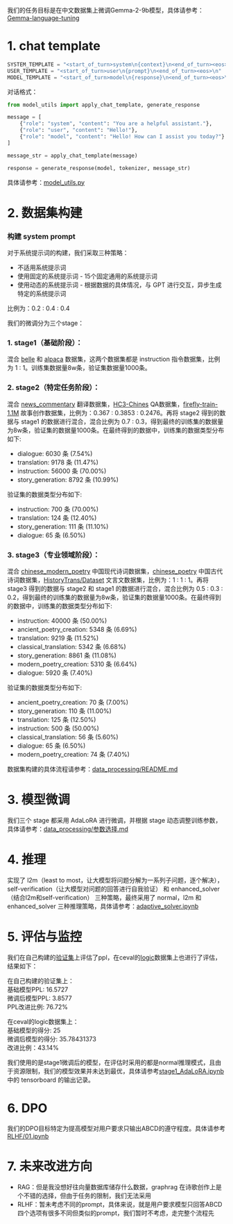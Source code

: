 我们的任务目标是在中文数据集上微调Gemma-2-9b模型，具体请参考：[Gemma-language-tuning](https://www.kaggle.com/competitions/gemma-language-tuning)

# 1. chat template

``` python
SYSTEM_TEMPLATE = "<start_of_turn>system\n{context}\n<end_of_turn><eos>\n"
USER_TEMPLATE = "<start_of_turn>user\n{prompt}\n<end_of_turn><eos>\n"
MODEL_TEMPLATE = "<start_of_turn>model\n{response}\n<end_of_turn><eos>\n"
```

对话格式：

``` python
from model_utils import apply_chat_template, generate_response

message = [
    {"role": "system", "content": "You are a helpful assistant."},
    {"role": "user", "content": "Hello!"},
    {"role": "model", "content": "Hello! How can I assist you today?"}
]

message_str = apply_chat_template(message)

response = generate_response(model, tokenizer, message_str)
```

具体请参考：[model_utils.py](https://github.com/Cui-Peng-624/GemmaLM-Chinese/tree/main/src/core/utils/model_utils.py)

# 2. 数据集构建

### 构建 system prompt          
 
对于系统提示词的构建，我们采取三种策略：     
- 不适用系统提示词      
- 使用固定的系统提示词 - 15个固定通用的系统提示词       
- 使用动态的系统提示词 - 根据数据的具体情况，与 GPT 进行交互，异步生成特定的系统提示词       

比例为：0.2 : 0.4 : 0.4            

我们的微调分为三个stage：

### 1. stage1（基础阶段）：
混合 [belle](https://huggingface.co/datasets/BelleGroup/train_1M_CN) 和 [alpaca](https://huggingface.co/datasets/silk-road/alpaca-data-gpt4-chinese) 数据集，这两个数据集都是 instruction 指令数据集，比例为 1 : 1。训练集数据量8w条，验证集数据量1000条。

### 2. stage2（特定任务阶段）：
混合 [news_commentary](https://huggingface.co/datasets/Helsinki-NLP/news_commentary) 翻译数据集，[HC3-Chines](https://huggingface.co/datasets/Hello-SimpleAI/HC3-Chinese) QA数据集，[firefly-train-1.1M](https://huggingface.co/datasets/YeungNLP/firefly-train-1.1M) 故事创作数据集，比例为：0.367 : 0.3853 : 0.2476。再将 stage2 得到的数据与 stage1 的数据进行混合，混合比例为 0.7 : 0.3，得到最终的训练集的数据量为8w条，验证集的数据量1000条。在最终得到的数据中，训练集的数据类型分布如下:
- dialogue: 6030 条 (7.54%)
- translation: 9178 条 (11.47%)
- instruction: 56000 条 (70.00%)
- story_generation: 8792 条 (10.99%)

验证集的数据类型分布如下:
- instruction: 700 条 (70.00%)
- translation: 124 条 (12.40%)
- story_generation: 111 条 (11.10%)
- dialogue: 65 条 (6.50%)

### 3. stage3（专业领域阶段）：
混合 [chinese_modern_poetry](https://huggingface.co/datasets/Iess/chinese_modern_poetry) 中国现代诗词数据集，[chinese_poetry](https://huggingface.co/datasets/ddnoodle/chinese_poetry) 中国古代诗词数据集，[HistoryTrans/Dataset](https://huggingface.co/datasets/HistoryTrans/Dataset) 文言文数据集，比例为：1 : 1 : 1。再将 stage3 得到的数据与 stage2 和 stage1 的数据进行混合，混合比例为 0.5 : 0.3 : 0.2，得到最终的训练集的数据量为8w条，验证集的数据量1000条。在最终得到的数据中，训练集的数据类型分布如下:
- instruction: 40000 条 (50.00%)
- ancient_poetry_creation: 5348 条 (6.69%)
- translation: 9219 条 (11.52%)
- classical_translation: 5342 条 (6.68%)
- story_generation: 8861 条 (11.08%)
- modern_poetry_creation: 5310 条 (6.64%)
- dialogue: 5920 条 (7.40%)

验证集的数据类型分布如下:
- ancient_poetry_creation: 70 条 (7.00%)
- story_generation: 110 条 (11.00%)
- translation: 125 条 (12.50%)
- instruction: 500 条 (50.00%)
- classical_translation: 56 条 (5.60%)
- dialogue: 65 条 (6.50%)
- modern_poetry_creation: 74 条 (7.40%)

数据集构建的具体流程请参考：[data_processing/README.md](https://github.com/Cui-Peng-624/GemmaLM-Chinese/blob/main/src/data_processing/README.md)

# 3. 模型微调

我们三个 stage 都采用 AdaLoRA 进行微调，并根据 stage 动态调整训练参数，具体请参考：[data_processing/参数选择.md](https://github.com/Cui-Peng-624/GemmaLM-Chinese/blob/main/src/data_processing/%E5%8F%82%E6%95%B0%E9%80%89%E6%8B%A9.md)

# 4. 推理

实现了 l2m（least to most，让大模型将问题分解为一系列子问题，逐个解决），self-verification（让大模型对问题的回答进行自我验证） 和 enhanced_solver（结合l2m和self-verification） 三种策略，最终采用了 normal，l2m 和 enhanced_solver 三种推理策略，具体请参考：[adaptive_solver.ipynb](https://github.com/Cui-Peng-624/GemmaLM-Chinese/blob/main/src/core/solvers/adaptive_solver.ipynb)    

# 5. 评估与监控

我们在自己构建的[验证集](https://github.com/Cui-Peng-624/GemmaLM-Chinese/blob/main/src/data_processing/stage1/data_final/val_data.json)上评估了ppl，在ceval的[logic](https://huggingface.co/datasets/ceval/ceval-exam/viewer/logic)数据集上也进行了评估，结果如下：

在自己构建的验证集上：  
基础模型PPL: 16.5727        
微调后模型PPL: 3.8577                
PPL改进比例: 76.72%                

在ceval的logic数据集上：         
基础模型的得分: 25            
微调后模型的得分: 35.78431373            
改进比例：43.14%       

我们使用的是stage1微调后的模型，在评估时采用的都是normal推理模式，且由于资源限制，我们的模型效果并未达到最优，具体请参考[stage1_AdaLoRA.ipynb](https://github.com/Cui-Peng-624/GemmaLM-Chinese/blob/main/src/fine-tuning/stage1_AdaLoRA.ipynb)中的 tensorboard 的输出记录。

# 6. DPO

我们的DPO目标特定为提高模型对用户要求只输出ABCD的遵守程度。具体请参考[RLHF/01.ipynb](https://github.com/Cui-Peng-624/GemmaLM-Chinese/blob/main/src/RLHF/data_preparation/01.ipynb)


# 7. 未来改进方向
- RAG：但是我没想好往向量数据库储存什么数据，graphrag 在诗歌创作上是个不错的选择，但由于任务的限制，我们无法采用
- RLHF：暂未考虑不同的prompt，具体来说，就是用户要求模型只回答ABCD四个选项有很多不同但类似的prompt，我们暂时不考虑，走完整个流程先